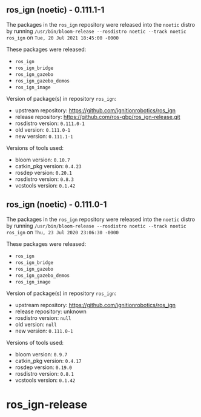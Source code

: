 ## ros_ign (noetic) - 0.111.1-1

The packages in the `ros_ign` repository were released into the `noetic` distro by running `/usr/bin/bloom-release --rosdistro noetic --track noetic ros_ign` on `Tue, 20 Jul 2021 18:45:00 -0000`

These packages were released:
- `ros_ign`
- `ros_ign_bridge`
- `ros_ign_gazebo`
- `ros_ign_gazebo_demos`
- `ros_ign_image`

Version of package(s) in repository `ros_ign`:

- upstream repository: https://github.com/ignitionrobotics/ros_ign
- release repository: https://github.com/ros-gbp/ros_ign-release.git
- rosdistro version: `0.111.0-1`
- old version: `0.111.0-1`
- new version: `0.111.1-1`

Versions of tools used:

- bloom version: `0.10.7`
- catkin_pkg version: `0.4.23`
- rosdep version: `0.20.1`
- rosdistro version: `0.8.3`
- vcstools version: `0.1.42`


## ros_ign (noetic) - 0.111.0-1

The packages in the `ros_ign` repository were released into the `noetic` distro by running `/usr/bin/bloom-release --rosdistro noetic --track noetic ros_ign` on `Thu, 23 Jul 2020 23:06:30 -0000`

These packages were released:
- `ros_ign`
- `ros_ign_bridge`
- `ros_ign_gazebo`
- `ros_ign_gazebo_demos`
- `ros_ign_image`

Version of package(s) in repository `ros_ign`:

- upstream repository: https://github.com/ignitionrobotics/ros_ign
- release repository: unknown
- rosdistro version: `null`
- old version: `null`
- new version: `0.111.0-1`

Versions of tools used:

- bloom version: `0.9.7`
- catkin_pkg version: `0.4.17`
- rosdep version: `0.19.0`
- rosdistro version: `0.8.1`
- vcstools version: `0.1.42`


# ros_ign-release